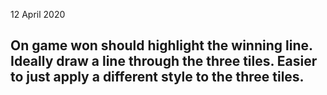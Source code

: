 12 April 2020 
## On game won should highlight the winning line. Ideally draw a line through the three tiles. Easier to just apply a different style to the three tiles.
